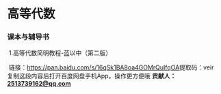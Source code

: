 # 高等代数
### 课本与辅导书

​	1.高等代数简明教程-蓝以中（第二版）

​	链接：https://pan.baidu.com/s/16qSk1BA8oa4GOMrQuIfqOA 
​	提取码：veir 
​	复制这段内容后打开百度网盘手机App，操作更方便哦
​	**贡献人：2513739162@qq.com**

